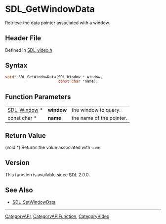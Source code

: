 # SDL_GetWindowData

Retrieve the data pointer associated with a window.

## Header File

Defined in [SDL_video.h](https://github.com/libsdl-org/SDL/blob/SDL2/include/SDL_video.h)

## Syntax

```c
void* SDL_GetWindowData(SDL_Window * window,
                        const char *name);
```

## Function Parameters

|                            |            |                          |
| -------------------------- | ---------- | ------------------------ |
| [SDL_Window](SDL_Window) * | **window** | the window to query.     |
| const char *               | **name**   | the name of the pointer. |

## Return Value

(void *) Returns the value associated with `name`.

## Version

This function is available since SDL 2.0.0.

## See Also

- [SDL_SetWindowData](SDL_SetWindowData)






----
[CategoryAPI](CategoryAPI), [CategoryAPIFunction](CategoryAPIFunction), [CategoryVideo](CategoryVideo)

